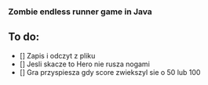 ### Zombie endless runner game in Java

## To do:
- [] Zapis i odczyt z pliku
- [] Jesli skacze to Hero nie rusza nogami
- [] Gra przyspiesza gdy score zwiekszyl sie o 50 lub 100
